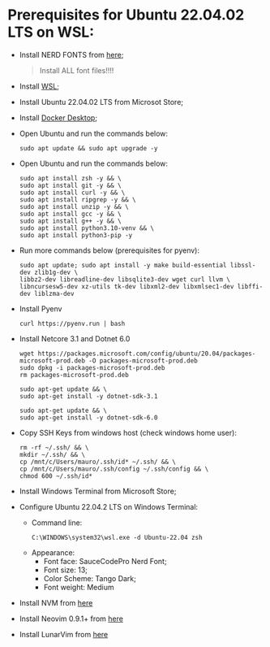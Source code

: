 # Prerequisites for Ubuntu 22.04.02 LTS on WSL:

- Install NERD FONTS from [here](fonts/);
  > Install ALL font files!!!!
- Install [WSL](https://docs.microsoft.com/en-us/windows/wsl/install);
- Install Ubuntu 22.04.02 LTS from Microsot Store;
- Install [Docker Desktop](https://www.docker.com/products/docker-desktop/);

- Open Ubuntu and run the commands below:
  ```
  sudo apt update && sudo apt upgrade -y 
  ```

- Open Ubuntu and run the commands below:
  ```
  sudo apt install zsh -y && \
  sudo apt install git -y && \
  sudo apt install curl -y && \
  sudo apt install ripgrep -y && \
  sudo apt install unzip -y && \
  sudo apt install gcc -y && \
  sudo apt install g++ -y && \
  sudo apt install python3.10-venv && \
  sudo apt install python3-pip -y
  ```

- Run more commands below (prerequisites for pyenv):
  ```
  sudo apt update; sudo apt install -y make build-essential libssl-dev zlib1g-dev \
  libbz2-dev libreadline-dev libsqlite3-dev wget curl llvm \
  libncursesw5-dev xz-utils tk-dev libxml2-dev libxmlsec1-dev libffi-dev liblzma-dev
  ```

- Install Pyenv
  ```
  curl https://pyenv.run | bash
  ```

- Install Netcore 3.1 and Dotnet 6.0
  ```
  wget https://packages.microsoft.com/config/ubuntu/20.04/packages-microsoft-prod.deb -O packages-microsoft-prod.deb
  sudo dpkg -i packages-microsoft-prod.deb
  rm packages-microsoft-prod.deb
  ```

  ```
  sudo apt-get update && \
  sudo apt-get install -y dotnet-sdk-3.1
  ```

  ```
  sudo apt-get update && \
  sudo apt-get install -y dotnet-sdk-6.0
  ```

- Copy SSH Keys from windows host (check windows home user):
  ```
  rm -rf ~/.ssh/ && \
  mkdir ~/.ssh/ && \
  cp /mnt/c/Users/mauro/.ssh/id* ~/.ssh/ && \
  cp /mnt/c/Users/mauro/.ssh/config ~/.ssh/config && \
  chmod 600 ~/.ssh/id*
  ```

- Install Windows Terminal from Microsoft Store;
- Configure Ubuntu 22.04.2 LTS on Windows Terminal:
  - Command line:
    ```
    C:\WINDOWS\system32\wsl.exe -d Ubuntu-22.04 zsh
    ```
  - Appearance:
    - Font face: SauceCodePro Nerd Font;
    - Font size: 13;
    - Color Scheme: Tango Dark;
    - Font weight: Medium
- Install NVM from [here](https://github.com/nvm-sh/nvm#install--update-script) 
- Install Neovim 0.9.1+ from [here](https://github.com/neovim/neovim/releases)
- Install LunarVim from [here](https://www.lunarvim.org/)

